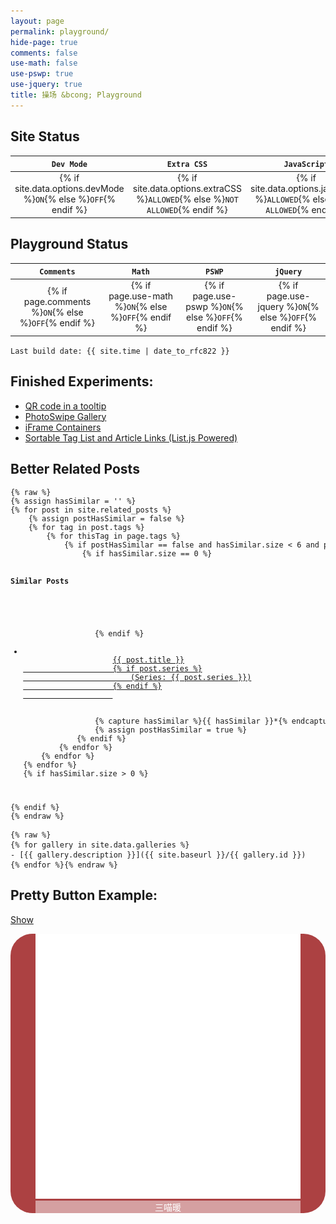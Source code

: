 ```yaml
---
layout: page
permalink: playground/
hide-page: true
comments: false
use-math: false
use-pswp: true
use-jquery: true
title: 操场 &bcong; Playground
---
```


## Site Status

| `Dev Mode` | `Extra CSS` | `JavaScript` | 
|:----------:|:-----------:|:------------:|
|{% if site.data.options.devMode %}`ON`{% else %}`OFF`{% endif %} | {% if site.data.options.extraCSS %}`ALLOWED`{% else %}`NOT ALLOWED`{% endif %} | {% if site.data.options.javaScript %}`ALLOWED`{% else %}`NOT ALLOWED`{% endif %}| 

## Playground Status

| `Comments` |   `Math`   |   `PSWP`   |  `jQuery`  |
|:----------:|:----------:|:----------:|:----------:|
| {% if page.comments %}`ON`{% else %}`OFF`{% endif %} | {% if page.use-math %}`ON`{% else %}`OFF`{% endif %} | {% if page.use-pswp %}`ON`{% else %}`OFF`{% endif %} | {% if page.use-jquery %}`ON`{% else %}`OFF`{% endif %} |

`Last build date: {{ site.time | date_to_rfc822 }}` 

<!-- Activated scripts & CSS -->

<script type="text/javascript" src="/public/js/jquery.qrcode.min.js"></script>
<script type="text/javascript" src="/public/js/list.js"></script>
<script type="text/javascript" src="/public/js/jquery.tooltipster.min.js"></script>
<script type="text/javascript" src="/public/js/jquery-collapse-with-storage.min.js"></script>
<link rel="stylesheet" href="{{ site.baseurl }}/public/css/font-awesome.css"/>
<link rel="stylesheet" href="{{ site.baseurl }}/public/css/tooltipster/tooltipster.css"/>
<link rel="stylesheet" href="{{ site.baseurl }}/public/css/tooltipster/tooltipster-shadow.css"/>


## Finished Experiments:

<ul class="fa-ul">
  <li><i class="fa-li fa fa-check"></i><a 
  href="{{site.baseurl}}/demo-qr-code-in-tooltip/">QR code in a tooltip</a></li>
  <li><i class="fa-li fa fa-check"></i><a 
  href="{{site.baseurl}}/demo-photoswipe-gallery/">PhotoSwipe Gallery</a></li>
  <li><i class="fa-li fa fa-check"></i><a 
  href="{{site.baseurl}}/demo-iframe-containers/">iFrame Containers</a></li>
  <li><i class="fa-li fa fa-check"></i><a 
  href="{{site.baseurl}}/tags/">Sortable Tag List and Article Links (List.js Powered)</a></li>
</ul>

<div id="relatedposts" data-collapse>
  <h2>Better Related Posts</h2>
<code><pre>
{% raw %} 
{% assign hasSimilar = '' %}
{% for post in site.related_posts %}
    {% assign postHasSimilar = false %}
    {% for tag in post.tags %}
        {% for thisTag in page.tags %}
            {% if postHasSimilar == false and hasSimilar.size < 6 and post != page and tag == thisTag %}
                {% if hasSimilar.size == 0 %}
                <h4>Similar Posts</h4>
                <ul>
                {% endif %}
                <li class="relatedPost">
                    <a href="{{ site.url }}{{ post.url }}">{{ post.title }}
                    {% if post.series %}
                        (Series: {{ post.series }})
                    {% endif %}
                    </a>
                </li>
                {% capture hasSimilar %}{{ hasSimilar }}*{% endcapture %}
                {% assign postHasSimilar = true %}
            {% endif %}
        {% endfor %}
    {% endfor %}
{% endfor %}
{% if hasSimilar.size > 0 %}
    </ul>
{% endif %}
{% endraw %}
</pre></code>
</div>



    {% raw %}
    {% for gallery in site.data.galleries %}
    - [{{ gallery.description }}]({{ site.baseurl }}/{{ gallery.id }})
    {% endfor %}{% endraw %}

<!--Pretty Button Example-->

## Pretty Button Example: 

<a href="" class="act">Show</a>

<div class="collapsibleContent">
  <div class="imgContainer" style="border-radius: 35px; background-color: #AC4142;">
    <figure class="prettyButton" style="border-radius: 35px;">
    <a href="http://nicholaelaw.github.io" target="_blank">
    <img title="三喵暖"
        src="/assets/images/favicon-white-1024.png" 
        alt="三喵暖"
        style="margin-bottom:0;"/></a>
    <figcaption style="color: #FFFFFF; background-color: rgba(256,256,256,0.5);
        text-align: center;">
        三喵暖</figcaption>
    </figure>
  </div>
</div>

<script>
  $(".act").click(function(){
      
      var val = $(this).text();

  if (val == "Show") {
      $(".collapsibleContent").css('height', '100%');
      $(this).text("Hide");
  } else {
      $(".collapsibleContent").css('height', '0');
      $(this).text("Show");
  }
    return false;
  });
</script>

